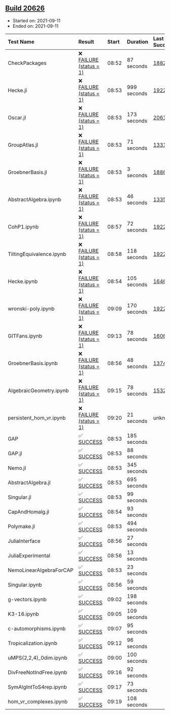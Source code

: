 ## [Build 20626](https://oscarci.mathematik.uni-kl.de/job/oscar/20626/)

* Started on: 2021-09-11
* Ended on: 2021-09-11

| Test Name    | Result | Start | Duration | Last Success | First Failure |
|:-------------|:-------|:------|:---------|:-------------|:--------------|
| CheckPackages | ❌ [FAILURE (status = 1)](https://oscarci.mathematik.uni-kl.de/job/oscar/20626/artifact/logs/build-20626/CheckPackages.log) | 08:52 | 87 seconds | [18822](https://oscarci.mathematik.uni-kl.de/job/oscar/18822/) | [18823](https://oscarci.mathematik.uni-kl.de/job/oscar/18823/) |
| Hecke.jl | ❌ [FAILURE (status = 1)](https://oscarci.mathematik.uni-kl.de/job/oscar/20626/artifact/logs/build-20626/Hecke.jl.log) | 08:53 | 999 seconds | [19222](https://oscarci.mathematik.uni-kl.de/job/oscar/19222/) | [20152](https://oscarci.mathematik.uni-kl.de/job/oscar/20152/) |
| Oscar.jl | ❌ [FAILURE (status = 1)](https://oscarci.mathematik.uni-kl.de/job/oscar/20626/artifact/logs/build-20626/Oscar.jl.log) | 08:53 | 173 seconds | [20613](https://oscarci.mathematik.uni-kl.de/job/oscar/20613/) | [20614](https://oscarci.mathematik.uni-kl.de/job/oscar/20614/) |
| GroupAtlas.jl | ❌ [FAILURE (status = 1)](https://oscarci.mathematik.uni-kl.de/job/oscar/20626/artifact/logs/build-20626/GroupAtlas.jl.log) | 08:53 | 71 seconds | [13311](https://oscarci.mathematik.uni-kl.de/job/oscar/13311/) | [13312](https://oscarci.mathematik.uni-kl.de/job/oscar/13312/) |
| GroebnerBasis.jl | ❌ [FAILURE (status = 1)](https://oscarci.mathematik.uni-kl.de/job/oscar/20626/artifact/logs/build-20626/GroebnerBasis.jl.log) | 08:53 | 3 seconds | [18864](https://oscarci.mathematik.uni-kl.de/job/oscar/18864/) | [18865](https://oscarci.mathematik.uni-kl.de/job/oscar/18865/) |
| AbstractAlgebra.ipynb | ❌ [FAILURE (status = 1)](https://oscarci.mathematik.uni-kl.de/job/oscar/20626/artifact/logs/build-20626/AbstractAlgebra.ipynb.log) | 08:53 | 46 seconds | [13355](https://oscarci.mathematik.uni-kl.de/job/oscar/13355/) | [13356](https://oscarci.mathematik.uni-kl.de/job/oscar/13356/) |
| CohP1.ipynb | ❌ [FAILURE (status = 1)](https://oscarci.mathematik.uni-kl.de/job/oscar/20626/artifact/logs/build-20626/CohP1.ipynb.log) | 08:57 | 72 seconds | [19222](https://oscarci.mathematik.uni-kl.de/job/oscar/19222/) | [20152](https://oscarci.mathematik.uni-kl.de/job/oscar/20152/) |
| TiltingEquivalence.ipynb | ❌ [FAILURE (status = 1)](https://oscarci.mathematik.uni-kl.de/job/oscar/20626/artifact/logs/build-20626/TiltingEquivalence.ipynb.log) | 08:58 | 118 seconds | [19222](https://oscarci.mathematik.uni-kl.de/job/oscar/19222/) | [20152](https://oscarci.mathematik.uni-kl.de/job/oscar/20152/) |
| Hecke.ipynb | ❌ [FAILURE (status = 1)](https://oscarci.mathematik.uni-kl.de/job/oscar/20626/artifact/logs/build-20626/Hecke.ipynb.log) | 08:54 | 105 seconds | [16463](https://oscarci.mathematik.uni-kl.de/job/oscar/16463/) | [16464](https://oscarci.mathematik.uni-kl.de/job/oscar/16464/) |
| wronski-poly.ipynb | ❌ [FAILURE (status = 1)](https://oscarci.mathematik.uni-kl.de/job/oscar/20626/artifact/logs/build-20626/wronski-poly.ipynb.log) | 09:09 | 170 seconds | [19222](https://oscarci.mathematik.uni-kl.de/job/oscar/19222/) | [20152](https://oscarci.mathematik.uni-kl.de/job/oscar/20152/) |
| GITFans.ipynb | ❌ [FAILURE (status = 1)](https://oscarci.mathematik.uni-kl.de/job/oscar/20626/artifact/logs/build-20626/GITFans.ipynb.log) | 09:13 | 78 seconds | [16068](https://oscarci.mathematik.uni-kl.de/job/oscar/16068/) | [16069](https://oscarci.mathematik.uni-kl.de/job/oscar/16069/) |
| GroebnerBasis.ipynb | ❌ [FAILURE (status = 1)](https://oscarci.mathematik.uni-kl.de/job/oscar/20626/artifact/logs/build-20626/GroebnerBasis.ipynb.log) | 08:56 | 48 seconds | [13748](https://oscarci.mathematik.uni-kl.de/job/oscar/13748/) | [13749](https://oscarci.mathematik.uni-kl.de/job/oscar/13749/) |
| AlgebraicGeometry.ipynb | ❌ [FAILURE (status = 1)](https://oscarci.mathematik.uni-kl.de/job/oscar/20626/artifact/logs/build-20626/AlgebraicGeometry.ipynb.log) | 09:15 | 78 seconds | [15322](https://oscarci.mathematik.uni-kl.de/job/oscar/15322/) | [15323](https://oscarci.mathematik.uni-kl.de/job/oscar/15323/) |
| persistent_hom_vr.ipynb | ❌ [FAILURE (status = 1)](https://oscarci.mathematik.uni-kl.de/job/oscar/20626/artifact/logs/build-20626/persistent_hom_vr.ipynb.log) | 09:20 | 21 seconds | unknown | unknown |
| GAP | ✅ [SUCCESS](https://oscarci.mathematik.uni-kl.de/job/oscar/20626/artifact/logs/build-20626/GAP.log) | 08:53 | 185 seconds |  |  |
| GAP.jl | ✅ [SUCCESS](https://oscarci.mathematik.uni-kl.de/job/oscar/20626/artifact/logs/build-20626/GAP.jl.log) | 08:53 | 88 seconds |  |  |
| Nemo.jl | ✅ [SUCCESS](https://oscarci.mathematik.uni-kl.de/job/oscar/20626/artifact/logs/build-20626/Nemo.jl.log) | 08:53 | 345 seconds |  |  |
| AbstractAlgebra.jl | ✅ [SUCCESS](https://oscarci.mathematik.uni-kl.de/job/oscar/20626/artifact/logs/build-20626/AbstractAlgebra.jl.log) | 08:53 | 695 seconds |  |  |
| Singular.jl | ✅ [SUCCESS](https://oscarci.mathematik.uni-kl.de/job/oscar/20626/artifact/logs/build-20626/Singular.jl.log) | 08:53 | 99 seconds |  |  |
| CapAndHomalg.jl | ✅ [SUCCESS](https://oscarci.mathematik.uni-kl.de/job/oscar/20626/artifact/logs/build-20626/CapAndHomalg.jl.log) | 08:54 | 93 seconds |  |  |
| Polymake.jl | ✅ [SUCCESS](https://oscarci.mathematik.uni-kl.de/job/oscar/20626/artifact/logs/build-20626/Polymake.jl.log) | 08:53 | 494 seconds |  |  |
| JuliaInterface | ✅ [SUCCESS](https://oscarci.mathematik.uni-kl.de/job/oscar/20626/artifact/logs/build-20626/JuliaInterface.log) | 08:56 | 27 seconds |  |  |
| JuliaExperimental | ✅ [SUCCESS](https://oscarci.mathematik.uni-kl.de/job/oscar/20626/artifact/logs/build-20626/JuliaExperimental.log) | 08:56 | 13 seconds |  |  |
| NemoLinearAlgebraForCAP | ✅ [SUCCESS](https://oscarci.mathematik.uni-kl.de/job/oscar/20626/artifact/logs/build-20626/NemoLinearAlgebraForCAP.log) | 08:53 | 23 seconds |  |  |
| Singular.ipynb | ✅ [SUCCESS](https://oscarci.mathematik.uni-kl.de/job/oscar/20626/artifact/logs/build-20626/Singular.ipynb.log) | 08:56 | 59 seconds |  |  |
| g-vectors.ipynb | ✅ [SUCCESS](https://oscarci.mathematik.uni-kl.de/job/oscar/20626/artifact/logs/build-20626/g-vectors.ipynb.log) | 09:02 | 198 seconds |  |  |
| K3-16.ipynb | ✅ [SUCCESS](https://oscarci.mathematik.uni-kl.de/job/oscar/20626/artifact/logs/build-20626/K3-16.ipynb.log) | 09:05 | 109 seconds |  |  |
| c-automorphisms.ipynb | ✅ [SUCCESS](https://oscarci.mathematik.uni-kl.de/job/oscar/20626/artifact/logs/build-20626/c-automorphisms.ipynb.log) | 09:07 | 95 seconds |  |  |
| Tropicalization.ipynb | ✅ [SUCCESS](https://oscarci.mathematik.uni-kl.de/job/oscar/20626/artifact/logs/build-20626/Tropicalization.ipynb.log) | 09:12 | 96 seconds |  |  |
| uMPS(2,2,4)_0dim.ipynb | ✅ [SUCCESS](https://oscarci.mathematik.uni-kl.de/job/oscar/20626/artifact/logs/build-20626/uMPS-2-2-4-_0dim.ipynb.log) | 09:00 | 100 seconds |  |  |
| DivFreeNotIndFree.ipynb | ✅ [SUCCESS](https://oscarci.mathematik.uni-kl.de/job/oscar/20626/artifact/logs/build-20626/DivFreeNotIndFree.ipynb.log) | 09:16 | 92 seconds |  |  |
| SymAlgIntToS4rep.ipynb | ✅ [SUCCESS](https://oscarci.mathematik.uni-kl.de/job/oscar/20626/artifact/logs/build-20626/SymAlgIntToS4rep.ipynb.log) | 09:17 | 73 seconds |  |  |
| hom_vr_complexes.ipynb | ✅ [SUCCESS](https://oscarci.mathematik.uni-kl.de/job/oscar/20626/artifact/logs/build-20626/hom_vr_complexes.ipynb.log) | 09:19 | 108 seconds |  |  |
